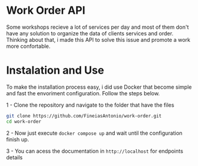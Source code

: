 # Work Order API

Some workshops recieve a lot of services per day and most of them don't have any solution to organize the data of clients services and order. Thinking about that, i made this API to solve this issue and promote a work more confortable.
 
# Instalation and Use

To make the installation process easy, i did use Docker that become simple and fast the envoriment configuration. Follow the steps below.

1 - Clone the repository and navigate to the folder that have the files
```bash
git clone https://github.com/FineiasAntonio/work-order.git
cd work-order
```

2 - Now just execute ```docker compose up``` and wait until the configuration finish up.

3 - You can acess the documentation in ```http://localhost``` for endpoints details

